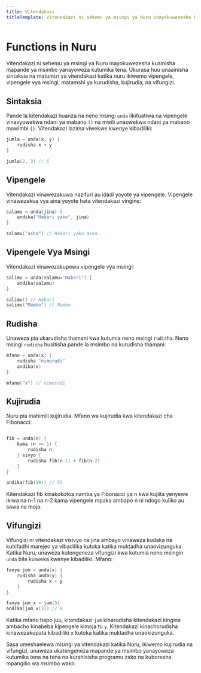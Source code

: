 ```yaml
---
title: Vitendakazi
titleTemplate: Vitendakazi ni sehemu ya msingi ya Nuru inayokuwezesha kuainisha mapande ya msimbo yanayoweza kutumika tena
---
```


# Functions in Nuru

Vitendakazi ni sehemu ya msingi ya Nuru inayokuwezesha kuainisha mapande ya msimbo yanayoweza kutumika tena. Ukurasa huu unaainisha sintaksia na matumizi ya vitendakazi katika nuru ikiwemo vipengele, vipengele vya msingi, matamshi ya kurudisha, kujirudia, na vifungizi.

## Sintaksia

Pande la kitendakazi huanza na neno msingi `unda` likifuatiwa na vipengele vinavyowekwa ndani ya mabano `()` na mwili unaowekwa ndani ya mabano mawimbi `{}`. Vitendakazi lazima viwekwe kwenye kibadiliki:

```go
jumla = unda(x, y) {
    rudisha x + y
}

jumla(2, 3) // 5
```

## Vipengele

Vitendakazi vinawezakuwa nazifuri au idadi yoyote ya vipengele. Vipengele vinawezakua vya aina yoyote hata vitendakazi vingine:

```go
salamu = unda(jina) {
    andika("Habari yako", jina)
}

salamu("asha") // Habari yako asha
```

## Vipengele Vya Msingi

Vitendakazi vinawezakupewa vipengele vya msingi:

```go
salimu = unda(salamu="Habari") {
    andika(salamu)
}

salimu() // Habari
salimu("Mambo") // Mambo
```

## Rudisha

Unaweza pia ukarudisha thamani kwa kutumia neno msingi `rudisha`. Neno msingi `rudisha` husitisha pande la msimbo na kurudisha thamani:

```go
mfano = unda(x) {
    rudisha "nimerudi"
    andika(x)
}

mfano("x") // nimerudi
```

## Kujirudia

Nuru pia inahimili kujirudia. Mfano wa kujirudia kwa kitendakazi cha Fibonacci:

```go

fib = unda(n) {
    kama (n <= 1) {
        rudisha n
    } sivyo {
        rudisha fib(n-1) + fib(n-2)
    }
}

andika(fib(10)) // 55
```

Kitendakazi fib kinakokotoa namba ya Fibonacci ya n kwa kujiita yenyewe ikiwa na n-1 na n-2 kama vipengele mpaka ambapo n ni ndogo kuliko au sawa na moja.

## Vifungizi

Vifungizi ni vitendakazi visivyo na jina ambayo vinaweza kudaka na kuhifadhi marejeo ya vibadilika kutoka katika muktadha unaovizunguka. Katika Nuru, unaweza kutengeneza vifungizi kwa kutumia neno msingin `unda` bila kuiweka kwenye kibadiliki. Mfano:

```go
fanya jum = unda(x) {
    rudisha unda(y) {
        rudisha x + y
    }
}

fanya jum_x = jum(5)
andika(jum_x(3)) // 8
```

Katika mfano hapo juu, kitendakazi `jum` kinarudisha kitendakazi kingine ambacho kinabeba kipengele kimoja tu `y`. Kitendakazi kinachorudisha kinawezakupata kibadiliki x kutoka katika muktadha unaokizunguka.

Sasa umeshaelewa misingi ya vitendakazi katika Nuru, ikiwemo kujirudia na vifungizi, unaweza ukatengeneza mapande ya msimbo yanayoweza kutumika tena na tena na kurahisisha programu zako na kuboresha mpangilio wa msimbo wako.
